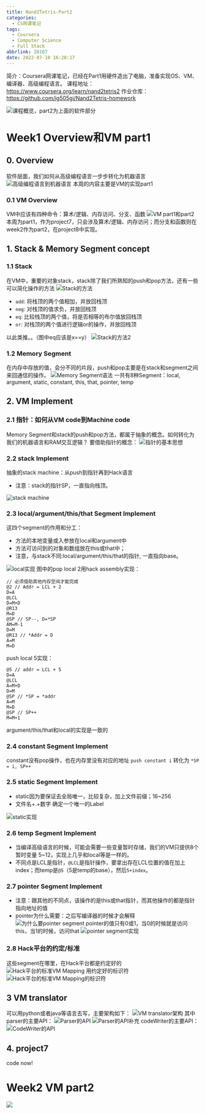 ```yaml
---
title: Nand2Tetris-Part2
categories:
  - CS网课笔记
tags:
  - Coursera
  - Computer Science
  - Full Stack
abbrlink: 28107
date: 2022-07-10 16:28:17
---
```


简介：Coursera网课笔记，已经在Part1用硬件造出了电脑，准备实现OS、VM、编译器、高级编程语言。
课程地址：https://www.coursera.org/learn/nand2tetris2
作业仓库：https://github.com/ig505gi/Nand2Tetris-homework

![课程概览，part2为上面的软件部分](week1/overview.png)
<!-- more -->

# **Week1 Overview和VM part1**
## 0. **Overview**
软件层面，我们如何从高级编程语言一步步转化为机器语言
![高级编程语言到机器语言](week1/从高级到低级.png)
本周的内容主要是VM的实现part1

### 0.1 VM Overview
VM中应该有四种命令：算术/逻辑、内存访问、分支、函数
![VM part1和part2](week1/VM-part1.png)
本周为part1，作为project7，只会涉及算术/逻辑、内存访问；而分支和函数则在week2作为part2，在project8中实现。


## 1. **Stack & Memory Segment concept**
### 1.1 Stack
在VM中，重要的对象stack，stack除了我们所熟知的push和pop方法，还有一些可以简化操作的方法
![Stack的方法](week1/stack-function.png)
* `add`: 将栈顶的两个值相加，并放回栈顶
* `neg`: 对栈顶的值求负，并放回栈顶
* `eq`: 比较栈顶的两个值，将是否相等的布尔值放回栈顶
* `or`: 对栈顶的两个值进行逻辑or的操作，并放回栈顶

以此类推。。（图中eq应该是x==y）
![Stack的方法2](week1/stack-function2.png)

### 1.2 Memory Segment
在内存中存放的值，会分不同的片段，push和pop主要是在stack和segment之间来回通信的操作。
![Memory Segment语法](week1/memory-segment.png)
一共有8种Segment：local, argument, static, constant, this, that, pointer, temp

## 2. **VM Implement**
### 2.1 指针：如何从VM code到Machine code
Memory Segment和stack的push和pop方法，都属于抽象的概念。如何转化为我们的机器语言和RAM交互逻辑？
要借助指针的概念：
![指针的基本思想](week1/pointer.png)
### 2.2 stack Implement
抽象的stack machine：从push到指针再到Hack语言
* 注意：stack的指针SP，一直指向栈顶。

![stack machine](week1/stack-machine.png)

### 2.3 local/argument/this/that Segment Implement
这四个segment的作用和分工：
* 方法的本地变量或入参放在local和argument中
* 方法可访问到的对象和数组放在this或that中；
* 注意，与stack不同:local/argument/this/that的指针, 一直指向base。

![local实现](week1/local.png)
图中的pop local 2用hack assembly实现：
```
// 必须借助其他内存空间才能完成
@2 // Addr = LCL + 2
D=A
@LCL
D=M+D
@R13
M=D
@SP // SP--, D=*SP
AM=M-1
D=M
@R13 // *Addr = D
A=M
M=D
```
push local 5实现：
```
@5 // addr = LCL + 5
D=A
@LCL
A=M+D
D=M
@SP // *SP = *addr
A=M
M=D
@SP // SP++
M=M+1
```
argument/this/that和local的实现是一致的

### 2.4 constant Segment Implement
constant没有pop操作，也在内存里没有对应的地址
`push constant i` 转化为 `*SP = i, SP++`

### 2.5 static Segment Implement
* static因为要保证去全局唯一，比较复杂，加上文件前缀；16~256
* 文件名+.+数字 确定一个唯一的Label

![static实现](week1/static实现.png)

### 2.6 temp Segment Implement
* 当编译高级语言的时候，可能会需要一些变量暂时存储，我们的VM只提供8个暂时变量 5~12，实现上几乎和local等是一样的。
* 不同点是LCL是指针，`@LCL`是指针操作，要拿出存在LCL位置的值在加上index；而temp是`@5`（5是temp的base），然后`5+index`。

### 2.7 pointer Segment Implement
* 注意：跟其他的不同点，该操作的是this或that指针，而其他操作的都是指针指向地址的值
* pointer为什么需要：之后写编译器的时候才会解释
![为什么要pointer segment](week1/为什么要pointer.png)
pointer的值只有0或1，当0的时候就是访问this，当1的时候，访问that
![pointer segment实现](week1/pointer-segment实现.png)

### 2.8 Hack平台的约定/标准
这些segment在哪里，在Hack平台都是约定好的
![Hack平台的标准VM Mapping](week1/标准VMmapping.png)
用约定好的标识符
![Hack平台的标准VM Mapping的标识符](week1/标准VMmapping2.png)

## 3 **VM translator**
可以用python或者java等语言去写，主要架构如下：
![VM translator架构](week1/translator架构.png)
其中parser的主要API：
![Parser的API](week1/parser类API.png)
![Parser的API补充](week1/parser类API2.png)
codeWriter的主要API：
![CodeWriter的API](week1/codeWriter类API.png)

## 4. **project7**
code now!
# **Week2 VM part2**

![](week1/)